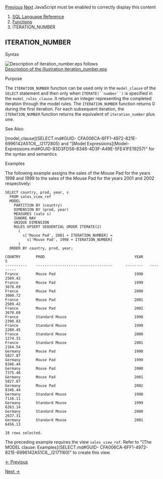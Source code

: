 [Previous](INSTR.md) [Next](JSON_ARRAY.md) JavaScript must be enabled to
correctly display this content

  1. [SQL Language Reference ](index.md)
  2. [Functions](Functions.md)
  3. ITERATION_NUMBER 

## ITERATION_NUMBER

Syntax

![Description of iteration_number.eps
follows](https://docs.oracle.com/en/database/oracle/oracle-database/23/sqlrf/img/iteration_number.gif)  
[Description of the illustration
iteration_number.eps](img_text/iteration_number.md)

Purpose

The `ITERATION_NUMBER` function can be used only in the `model_clause` of the
`SELECT` statement and then only when `ITERATE(``number``)` is specified in
the `model_rules_clause`. It returns an integer representing the completed
iteration through the model rules. The `ITERATION_NUMBER` function returns 0
during the first iteration. For each subsequent iteration, the
`ITERATION_NUMBER` function returns the equivalent of `iteration_number` plus
one.

See Also:

[model_clause](SELECT.md#GUID-
CFA006CA-6FF1-4972-821E-6996142A51C6__I2172805) and "[Model
Expressions](Model-
Expressions.md#GUID-83D3FD56-8346-4D3F-A49E-5FE41FE19257)" for the syntax
and semantics

Examples

The following example assigns the sales of the Mouse Pad for the years 1998
and 1999 to the sales of the Mouse Pad for the years 2001 and 2002
respectively:

    
    
    SELECT country, prod, year, s
      FROM sales_view_ref
      MODEL
        PARTITION BY (country)
        DIMENSION BY (prod, year)
        MEASURES (sale s)
        IGNORE NAV
        UNIQUE DIMENSION
        RULES UPSERT SEQUENTIAL ORDER ITERATE(2)
          (
            s['Mouse Pad', 2001 + ITERATION_NUMBER] =
              s['Mouse Pad', 1998 + ITERATION_NUMBER]
          )
      ORDER BY country, prod, year;
    
    COUNTRY       PROD                                         YEAR           S
    ----------    -----------------------------------      --------   ---------
    France        Mouse Pad                                    1998     2509.42
    France        Mouse Pad                                    1999     3678.69
    France        Mouse Pad                                    2000     3000.72
    France        Mouse Pad                                    2001     2509.42
    France        Mouse Pad                                    2002     3678.69
    France        Standard Mouse                               1998     2390.83
    France        Standard Mouse                               1999     2280.45
    France        Standard Mouse                               2000     1274.31
    France        Standard Mouse                               2001     2164.54
    Germany       Mouse Pad                                    1998     5827.87
    Germany       Mouse Pad                                    1999     8346.44
    Germany       Mouse Pad                                    2000     7375.46
    Germany       Mouse Pad                                    2001     5827.87
    Germany       Mouse Pad                                    2002     8346.44
    Germany       Standard Mouse                               1998     7116.11
    Germany       Standard Mouse                               1999     6263.14
    Germany       Standard Mouse                               2000     2637.31
    Germany       Standard Mouse                               2001     6456.13
     
    18 rows selected.
    

The preceding example requires the view `sales_view_ref`. Refer to "[The MODEL
clause: Examples](SELECT.md#GUID-
CFA006CA-6FF1-4972-821E-6996142A51C6__I2171160)" to create this view.


[← Previous](INSTR.md)

[Next →](JSON_ARRAY.md)
